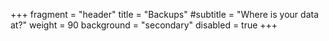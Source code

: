 +++
fragment = "header"
title = "Backups"
#subtitle = "Where is your data at?"
weight = 90
background = "secondary"
disabled = true
+++